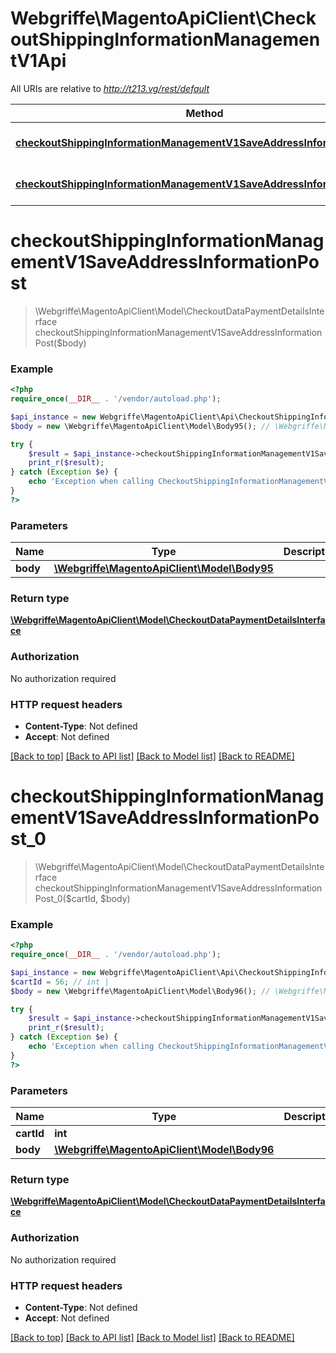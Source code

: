 # Webgriffe\MagentoApiClient\CheckoutShippingInformationManagementV1Api

All URIs are relative to *http://t213.vg/rest/default*

Method | HTTP request | Description
------------- | ------------- | -------------
[**checkoutShippingInformationManagementV1SaveAddressInformationPost**](CheckoutShippingInformationManagementV1Api.md#checkoutShippingInformationManagementV1SaveAddressInformationPost) | **POST** /V1/carts/mine/shipping-information | 
[**checkoutShippingInformationManagementV1SaveAddressInformationPost_0**](CheckoutShippingInformationManagementV1Api.md#checkoutShippingInformationManagementV1SaveAddressInformationPost_0) | **POST** /V1/carts/{cartId}/shipping-information | 


# **checkoutShippingInformationManagementV1SaveAddressInformationPost**
> \Webgriffe\MagentoApiClient\Model\CheckoutDataPaymentDetailsInterface checkoutShippingInformationManagementV1SaveAddressInformationPost($body)





### Example
```php
<?php
require_once(__DIR__ . '/vendor/autoload.php');

$api_instance = new Webgriffe\MagentoApiClient\Api\CheckoutShippingInformationManagementV1Api();
$body = new \Webgriffe\MagentoApiClient\Model\Body95(); // \Webgriffe\MagentoApiClient\Model\Body95 | 

try {
    $result = $api_instance->checkoutShippingInformationManagementV1SaveAddressInformationPost($body);
    print_r($result);
} catch (Exception $e) {
    echo 'Exception when calling CheckoutShippingInformationManagementV1Api->checkoutShippingInformationManagementV1SaveAddressInformationPost: ', $e->getMessage(), PHP_EOL;
}
?>
```

### Parameters

Name | Type | Description  | Notes
------------- | ------------- | ------------- | -------------
 **body** | [**\Webgriffe\MagentoApiClient\Model\Body95**](../Model/\Webgriffe\MagentoApiClient\Model\Body95.md)|  | [optional]

### Return type

[**\Webgriffe\MagentoApiClient\Model\CheckoutDataPaymentDetailsInterface**](../Model/CheckoutDataPaymentDetailsInterface.md)

### Authorization

No authorization required

### HTTP request headers

 - **Content-Type**: Not defined
 - **Accept**: Not defined

[[Back to top]](#) [[Back to API list]](../../README.md#documentation-for-api-endpoints) [[Back to Model list]](../../README.md#documentation-for-models) [[Back to README]](../../README.md)

# **checkoutShippingInformationManagementV1SaveAddressInformationPost_0**
> \Webgriffe\MagentoApiClient\Model\CheckoutDataPaymentDetailsInterface checkoutShippingInformationManagementV1SaveAddressInformationPost_0($cartId, $body)





### Example
```php
<?php
require_once(__DIR__ . '/vendor/autoload.php');

$api_instance = new Webgriffe\MagentoApiClient\Api\CheckoutShippingInformationManagementV1Api();
$cartId = 56; // int | 
$body = new \Webgriffe\MagentoApiClient\Model\Body96(); // \Webgriffe\MagentoApiClient\Model\Body96 | 

try {
    $result = $api_instance->checkoutShippingInformationManagementV1SaveAddressInformationPost_0($cartId, $body);
    print_r($result);
} catch (Exception $e) {
    echo 'Exception when calling CheckoutShippingInformationManagementV1Api->checkoutShippingInformationManagementV1SaveAddressInformationPost_0: ', $e->getMessage(), PHP_EOL;
}
?>
```

### Parameters

Name | Type | Description  | Notes
------------- | ------------- | ------------- | -------------
 **cartId** | **int**|  |
 **body** | [**\Webgriffe\MagentoApiClient\Model\Body96**](../Model/\Webgriffe\MagentoApiClient\Model\Body96.md)|  | [optional]

### Return type

[**\Webgriffe\MagentoApiClient\Model\CheckoutDataPaymentDetailsInterface**](../Model/CheckoutDataPaymentDetailsInterface.md)

### Authorization

No authorization required

### HTTP request headers

 - **Content-Type**: Not defined
 - **Accept**: Not defined

[[Back to top]](#) [[Back to API list]](../../README.md#documentation-for-api-endpoints) [[Back to Model list]](../../README.md#documentation-for-models) [[Back to README]](../../README.md)

